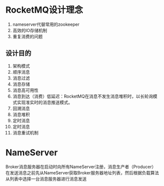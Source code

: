 # RocketMQ设计理念

1. nameserver代替常用的zookeeper
2. 高效的IO存储机制
3. 重复消费的问题

## 设计目的
1. 架构模式
2. 顺序消息
3. 消息过滤
4. 消息存储
5. 消息高可用性
6. 消息到达（消费）低延迟：RocketMQ在消息不发生消息堆积时，以长轮询模式实现准实时的消息推送模式。
7. 回溯消息
8. 消息堆积
9. 定时消息
10. 定时消息
11. 消息重试机制

# NameServer

Broker消息服务器在启动时向所有NameServer注册，消息生产者（Producer）在发送消息之前先从NameServer获取Broker服务器地址列表，然后根据负载算法从列表中选择一台消息服务器进行消息发送
